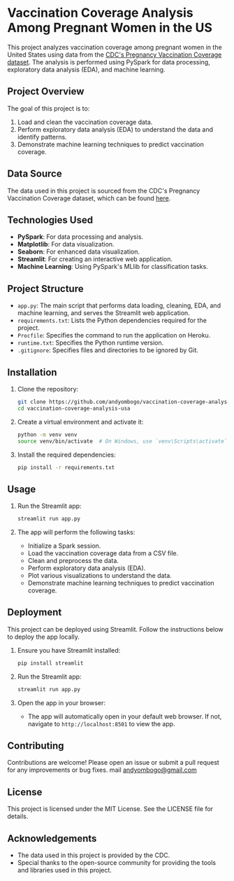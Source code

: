 # Vaccination Coverage Analysis Among Pregnant Women in the US

This project analyzes vaccination coverage among pregnant women in the United States using data from the [CDC's Pregnancy Vaccination Coverage dataset](https://data.cdc.gov/Pregnancy-Vaccination/Vaccination-Coverage-among-Pregnant-Women/h7pm-wmjc/about_data). The analysis is performed using PySpark for data processing, exploratory data analysis (EDA), and machine learning.

## Project Overview

The goal of this project is to:
1. Load and clean the vaccination coverage data.
2. Perform exploratory data analysis (EDA) to understand the data and identify patterns.
3. Demonstrate machine learning techniques to predict vaccination coverage.

## Data Source

The data used in this project is sourced from the CDC's Pregnancy Vaccination Coverage dataset, which can be found [here](https://data.cdc.gov/Pregnancy-Vaccination/Vaccination-Coverage-among-Pregnant-Women/h7pm-wmjc/about_data).

## Technologies Used

- **PySpark**: For data processing and analysis.
- **Matplotlib**: For data visualization.
- **Seaborn**: For enhanced data visualization.
- **Streamlit**: For creating an interactive web application.
- **Machine Learning**: Using PySpark's MLlib for classification tasks.

## Project Structure

- `app.py`: The main script that performs data loading, cleaning, EDA, and machine learning, and serves the Streamlit web application.
- `requirements.txt`: Lists the Python dependencies required for the project.
- `Procfile`: Specifies the command to run the application on Heroku.
- `runtime.txt`: Specifies the Python runtime version.
- `.gitignore`: Specifies files and directories to be ignored by Git.

## Installation

1. Clone the repository:
    ```sh
    git clone https://github.com/andyombogo/vaccination-coverage-analysis-usa.git
    cd vaccination-coverage-analysis-usa
    ```

2. Create a virtual environment and activate it:
    ```sh
    python -m venv venv
    source venv/bin/activate  # On Windows, use `venv\Scripts\activate`
    ```

3. Install the required dependencies:
    ```sh
    pip install -r requirements.txt
    ```

## Usage

1. Run the Streamlit app:
    ```sh
    streamlit run app.py
    ```

2. The app will perform the following tasks:
    - Initialize a Spark session.
    - Load the vaccination coverage data from a CSV file.
    - Clean and preprocess the data.
    - Perform exploratory data analysis (EDA).
    - Plot various visualizations to understand the data.
    - Demonstrate machine learning techniques to predict vaccination coverage.

## Deployment

This project can be deployed using Streamlit. Follow the instructions below to deploy the app locally.

1. Ensure you have Streamlit installed:
    ```sh
    pip install streamlit
    ```

2. Run the Streamlit app:
    ```sh
    streamlit run app.py
    ```

3. Open the app in your browser:
    - The app will automatically open in your default web browser. If not, navigate to `http://localhost:8501` to view the app.

## Contributing

Contributions are welcome! Please open an issue or submit a pull request for any improvements or bug fixes. mail andyombogo@gmail.com

## License

This project is licensed under the MIT License. See the LICENSE file for details.

## Acknowledgements

- The data used in this project is provided by the CDC.
- Special thanks to the open-source community for providing the tools and libraries used in this project.